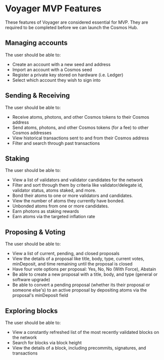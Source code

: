 # Voyager MVP Features
These features of Voyager are considered essential for MVP. They are required to be completed before we can launch the Cosmos Hub.

## Managing accounts

The user should be able to:

* Create an account with a new seed and address
* Import an account with a Cosmos seed
* Register a private key stored on hardware (i.e. Ledger)
* Select which account they wish to sign into

## Sending & Receiving

The user should be able to:

* Receive atoms, photons, and other Cosmos tokens to their Cosmos address
* Send atoms, photons, and other Cosmos tokens (for a fee) to other Cosmos addresses
* View historical transactions sent to and from their Cosmos address
* Filter and search through past transactions

## Staking

The user should be able to:

* View a list of validators and validator candidates for the network
* Filter and sort through them by criteria like validator/delegate id, validator status, atoms staked, and more.
* Bond their atoms to one or more validators and candidates.
* View the number of atoms they currently have bonded.
* Unbonded atoms from one or more candidates.
* Earn photons as staking rewards
* Earn atoms via the targeted inflation rate

## Proposing & Voting

The user should be able to:

* View a list of current, pending, and closed proposals
* View the details of a proposal like title, body, type, current votes, minDeposit, and time remaining until the proposal is closed
* Have four vote options per proposal: Yes, No, No (With Force), Abstain
* Be able to create a new proposal with a title, body, and type (general or software upgrade)
* Be able to convert a pending proposal (whether its their proposal or someone else's) to an active proposal by depositing atoms via the proposal's minDeposit field

## Exploring blocks

The user should be able to:

* View a constantly refreshed list of the most recently validated blocks on the network
* Search for blocks via block height
* View the details of a block, including precommits, signatures, and transactions
